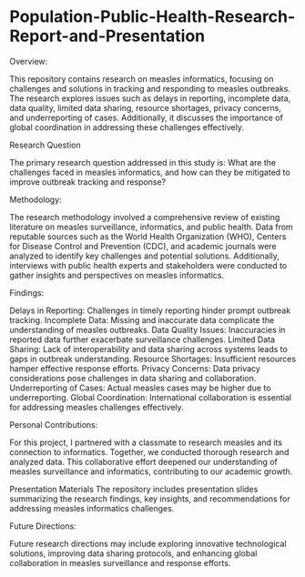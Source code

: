 # Population-Public-Health-Research-Report-and-Presentation

Overview:

This repository contains research on measles informatics, focusing on challenges and solutions in tracking and responding to measles outbreaks. The research explores issues such as delays in reporting, incomplete data, data quality, limited data sharing, resource shortages, privacy concerns, and underreporting of cases. Additionally, it discusses the importance of global coordination in addressing these challenges effectively.

Research Question

The primary research question addressed in this study is: What are the challenges faced in measles informatics, and how can they be mitigated to improve outbreak tracking and response?

Methodology:

The research methodology involved a comprehensive review of existing literature on measles surveillance, informatics, and public health. Data from reputable sources such as the World Health Organization (WHO), Centers for Disease Control and Prevention (CDC), and academic journals were analyzed to identify key challenges and potential solutions. Additionally, interviews with public health experts and stakeholders were conducted to gather insights and perspectives on measles informatics.

Findings:

Delays in Reporting: Challenges in timely reporting hinder prompt outbreak tracking.
Incomplete Data: Missing and inaccurate data complicate the understanding of measles outbreaks.
Data Quality Issues: Inaccuracies in reported data further exacerbate surveillance challenges.
Limited Data Sharing: Lack of interoperability and data sharing across systems leads to gaps in outbreak understanding.
Resource Shortages: Insufficient resources hamper effective response efforts.
Privacy Concerns: Data privacy considerations pose challenges in data sharing and collaboration.
Underreporting of Cases: Actual measles cases may be higher due to underreporting.
Global Coordination: International collaboration is essential for addressing measles challenges effectively.

Personal Contributions:

For this project, I partnered with a classmate to research measles and its connection to informatics. Together, we conducted thorough research and analyzed data. This collaborative effort deepened our understanding of measles surveillance and informatics, contributing to our academic growth.

Presentation Materials
The repository includes presentation slides summarizing the research findings, key insights, and recommendations for addressing measles informatics challenges.

Future Directions:

Future research directions may include exploring innovative technological solutions, improving data sharing protocols, and enhancing global collaboration in measles surveillance and response efforts.
